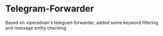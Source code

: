 # Telegram-Forwarder
Based on viperadnan's telegram forwarder, added some keyword filtering and message entity checking

